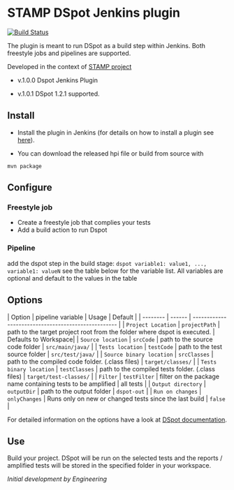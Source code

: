 # STAMP DSpot Jenkins plugin
[![Build Status](https://travis-ci.org/STAMP-project/dspot-jenkins-plugin.svg?branch=master)](https://travis-ci.org/STAMP-project/dspot-jenkins-plugin) 

The plugin is meant to run DSpot as a build step within Jenkins.
Both freestyle jobs and pipelines are supported.

Developed in the context of [STAMP project](https://stamp.ow2.org/)

* v.1.0.0
Dspot Jenkins Plugin

* v.1.0.1
DSpot 1.2.1 supported.

## Install
* Install the plugin in Jenkins (for details on how to install a plugin see [here](https://jenkins.io/doc/book/managing/plugins/)).

* You can download the released hpi file or build from source with 

```
mvn package
```

## Configure

### Freestyle job
* Create a freestyle job that complies your tests
* Add a build action to run Dspot 

### Pipeline
add the dspot step in the build stage:
`dspot variable1: value1, ..., variable1: valueN`
see the table below for the variable list.
All variables are optional and default to the values in the table

## Options

| Option  | pipeline variable | Usage   | Default                                            |
| -------- | ------  | --------------------------------------------------- |
| `Project Location`   |  `projectPath`  | 	path to the target project root from the folder where dspot is executed.     | Defaults to Workspace|
| `Source location`    | `srcCode` |  path to the source code folder	| `src/main/java/` |
| `Tests location`  | `testCode` | 	path to the test source folder | `src/test/java/`  |
| `Source binary location`  | `srcClasses` |  path to the compiled code folder. (.class files) | `target/classes/`  |
| `Tests binary location`  | `testClasses` |	path to the compiled tests folder. (.class files) | `target/test-classes/`  |
| `Filter`  | `testFilter` |   filter on the package name containing tests to be amplified | all tests  |
| `Output directory` | `outputDir` |  path to the output folder | `dspot-out`  |
| `Run on changes`  | `onlyChanges` | 	Runs only on new or changed tests since the last build | `false`  |

For detailed information on the options have a look at [DSpot documentation](https://github.com/STAMP-project/dspot).

## Use 
Build your project. 
DSpot will be run on the selected tests and the reports / amplified tests will be stored in the specified folder in your workspace.

_Initial development by Engineering_
